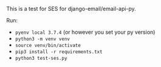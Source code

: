 This is a test for SES for django-email/email-api-py.

Run:
- `pyenv local 3.7.4` (or however you set your py version)
- `python3 -m venv venv`
- `source venv/bin/activate`
- `pip3 install -r requirements.txt`
- `python3 test-ses.py`
